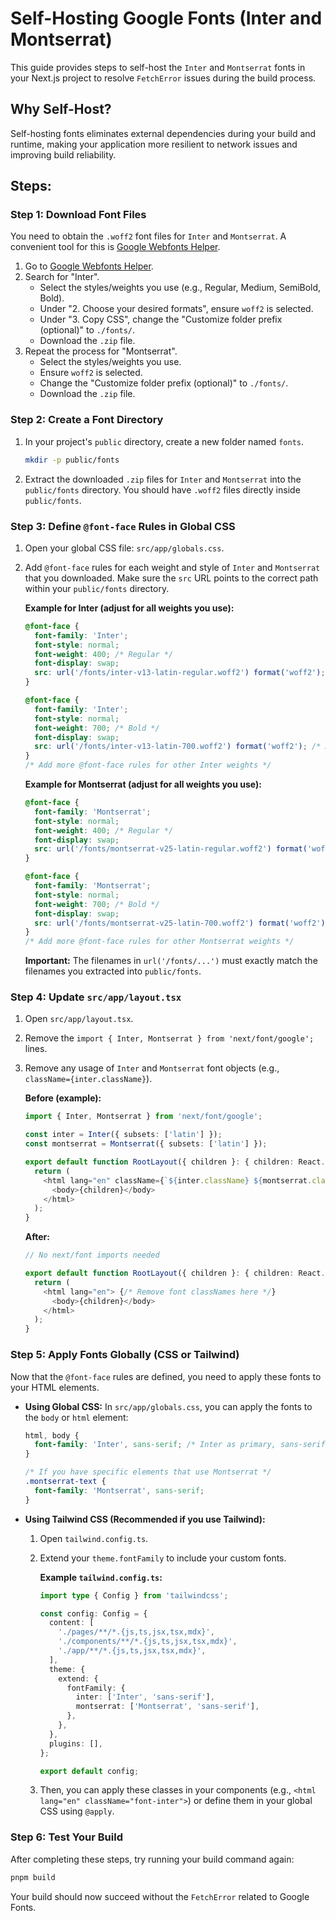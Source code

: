 # Self-Hosting Google Fonts (Inter and Montserrat)

This guide provides steps to self-host the `Inter` and `Montserrat` fonts in your Next.js project to resolve `FetchError` issues during the build process.

## Why Self-Host?

Self-hosting fonts eliminates external dependencies during your build and runtime, making your application more resilient to network issues and improving build reliability.

## Steps:

### Step 1: Download Font Files

You need to obtain the `.woff2` font files for `Inter` and `Montserrat`. A convenient tool for this is [Google Webfonts Helper](https://google-webfonts-helper.herokuapp.com/fonts).

1.  Go to [Google Webfonts Helper](https://google-webfonts-helper.herokuapp.com/fonts).
2.  Search for "Inter".
    *   Select the styles/weights you use (e.g., Regular, Medium, SemiBold, Bold).
    *   Under "2. Choose your desired formats", ensure `woff2` is selected.
    *   Under "3. Copy CSS", change the "Customize folder prefix (optional)" to `./fonts/`.
    *   Download the `.zip` file.
3.  Repeat the process for "Montserrat".
    *   Select the styles/weights you use.
    *   Ensure `woff2` is selected.
    *   Change the "Customize folder prefix (optional)" to `./fonts/`.
    *   Download the `.zip` file.

### Step 2: Create a Font Directory

1.  In your project's `public` directory, create a new folder named `fonts`.
    ```bash
    mkdir -p public/fonts
    ```
2.  Extract the downloaded `.zip` files for `Inter` and `Montserrat` into the `public/fonts` directory. You should have `.woff2` files directly inside `public/fonts`.

### Step 3: Define `@font-face` Rules in Global CSS

1.  Open your global CSS file: `src/app/globals.css`.
2.  Add `@font-face` rules for each weight and style of `Inter` and `Montserrat` that you downloaded. Make sure the `src` URL points to the correct path within your `public/fonts` directory.

    **Example for Inter (adjust for all weights you use):**

    ```css
    @font-face {
      font-family: 'Inter';
      font-style: normal;
      font-weight: 400; /* Regular */
      font-display: swap;
      src: url('/fonts/inter-v13-latin-regular.woff2') format('woff2'); /* Adjust filename */
    }

    @font-face {
      font-family: 'Inter';
      font-style: normal;
      font-weight: 700; /* Bold */
      font-display: swap;
      src: url('/fonts/inter-v13-latin-700.woff2') format('woff2'); /* Adjust filename */
    }
    /* Add more @font-face rules for other Inter weights */
    ```

    **Example for Montserrat (adjust for all weights you use):**

    ```css
    @font-face {
      font-family: 'Montserrat';
      font-style: normal;
      font-weight: 400; /* Regular */
      font-display: swap;
      src: url('/fonts/montserrat-v25-latin-regular.woff2') format('woff2'); /* Adjust filename */
    }

    @font-face {
      font-family: 'Montserrat';
      font-style: normal;
      font-weight: 700; /* Bold */
      font-display: swap;
      src: url('/fonts/montserrat-v25-latin-700.woff2') format('woff2'); /* Adjust filename */
    }
    /* Add more @font-face rules for other Montserrat weights */
    ```
    **Important:** The filenames in `url('/fonts/...')` must exactly match the filenames you extracted into `public/fonts`.

### Step 4: Update `src/app/layout.tsx`

1.  Open `src/app/layout.tsx`.
2.  Remove the `import { Inter, Montserrat } from 'next/font/google';` lines.
3.  Remove any usage of `Inter` and `Montserrat` font objects (e.g., `className={inter.className}`).

    **Before (example):**
    ```typescript
    import { Inter, Montserrat } from 'next/font/google';

    const inter = Inter({ subsets: ['latin'] });
    const montserrat = Montserrat({ subsets: ['latin'] });

    export default function RootLayout({ children }: { children: React.ReactNode }) {
      return (
        <html lang="en" className={`${inter.className} ${montserrat.className}`}>
          <body>{children}</body>
        </html>
      );
    }
    ```

    **After:**
    ```typescript
    // No next/font imports needed

    export default function RootLayout({ children }: { children: React.ReactNode }) {
      return (
        <html lang="en"> {/* Remove font classNames here */}
          <body>{children}</body>
        </html>
      );
    }
    ```

### Step 5: Apply Fonts Globally (CSS or Tailwind)

Now that the `@font-face` rules are defined, you need to apply these fonts to your HTML elements.

*   **Using Global CSS:**
    In `src/app/globals.css`, you can apply the fonts to the `body` or `html` element:
    ```css
    html, body {
      font-family: 'Inter', sans-serif; /* Inter as primary, sans-serif as fallback */
    }

    /* If you have specific elements that use Montserrat */
    .montserrat-text {
      font-family: 'Montserrat', sans-serif;
    }
    ```

*   **Using Tailwind CSS (Recommended if you use Tailwind):**
    1.  Open `tailwind.config.ts`.
    2.  Extend your `theme.fontFamily` to include your custom fonts.

        **Example `tailwind.config.ts`:**
        ```typescript
        import type { Config } from 'tailwindcss';

        const config: Config = {
          content: [
            './pages/**/*.{js,ts,jsx,tsx,mdx}',
            './components/**/*.{js,ts,jsx,tsx,mdx}',
            './app/**/*.{js,ts,jsx,tsx,mdx}',
          ],
          theme: {
            extend: {
              fontFamily: {
                inter: ['Inter', 'sans-serif'],
                montserrat: ['Montserrat', 'sans-serif'],
              },
            },
          },
          plugins: [],
        };

        export default config;
        ```
    3.  Then, you can apply these classes in your components (e.g., `<html lang="en" className="font-inter">`) or define them in your global CSS using `@apply`.

### Step 6: Test Your Build

After completing these steps, try running your build command again:

```bash
pnpm build
```

Your build should now succeed without the `FetchError` related to Google Fonts.
